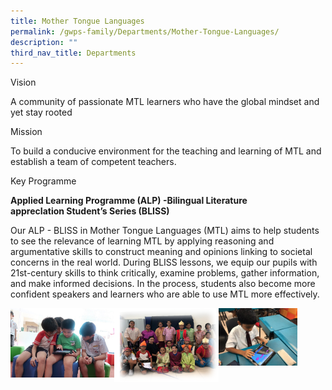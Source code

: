 ```yaml
---
title: Mother Tongue Languages
permalink: /gwps-family/Departments/Mother-Tongue-Languages/
description: ""
third_nav_title: Departments
---
```

Vision

A community of passionate MTL learners who have the global mindset and yet stay rooted 

  

Mission 

To build a conducive environment for the teaching and learning of MTL and establish a team of competent teachers.

  

Key Programme  

  

**Applied Learning Programme (ALP) -Bilingual Literature apprecIation Student’s Series (BLISS)**

Our ALP - BLISS in Mother Tongue Languages (MTL) aims to help students to see the relevance of learning MTL by applying reasoning and argumentative skills to construct meaning and opinions linking to societal concerns in the real world. During BLISS lessons, we equip our pupils with 21st-century skills to think critically, examine problems, gather information, and make informed decisions. In the process, students also become more confident speakers and learners who are able to use MTL more effectively.

<img src="/images/2.jpeg" 
     style="width:33%;float:left"><img src="/images/ML1.png" 
     style="width:33%;float:left"><img src="/images/5.jpeg" 
     style="width:25%">
